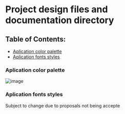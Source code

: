 # Project design files and documentation directory
## Table of Contents:
- [Aplication color palette](###Aplication-color-palette)
- [Aplication fonts styles](###Aplication-fonts-styles)


### Aplication color palette
![image](https://github.com/rafaelenrike/team3-polimeros/assets/98894266/6e1a1c7d-c740-4ac1-bd8d-a61965602cc2)

### Aplication fonts styles
Subject to change due to proposals not being accepte
